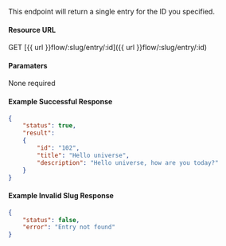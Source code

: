 <!--
@title Get single entry for a flow
@author Moltin Ltd
@description Returns a single entry based on the specified ID
@order 15.3.1

@sidebar 1
@family Flow/Entry
@rate No
@auth Yes
@format JSON
@http GET
@version beta
-->
This endpoint will return a single entry for the ID you specified.

#### Resource URL
GET [{{ url }}flow/:slug/entry/:id]({{ url }}flow/:slug/entry/:id)


#### Paramaters
None required

<!--code-->
#### Example Successful Response
``` json
{
    "status": true,
    "result":
    {
        "id": "102",
        "title": "Hello universe",
        "description": "Hello universe, how are you today?"
    }
}

```


#### Example Invalid Slug Response
``` json
{
    "status": false,
    "error": "Entry not found"
}
```
<!--/code-->